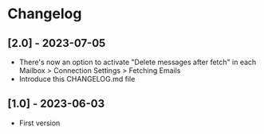 # Changelog

## [2.0] - 2023-07-05

- There's now an option to activate "Delete messages after fetch" in each Mailbox > Connection Settings > Fetching Emails
- Introduce this CHANGELOG.md file

## [1.0] - 2023-06-03

- First version

